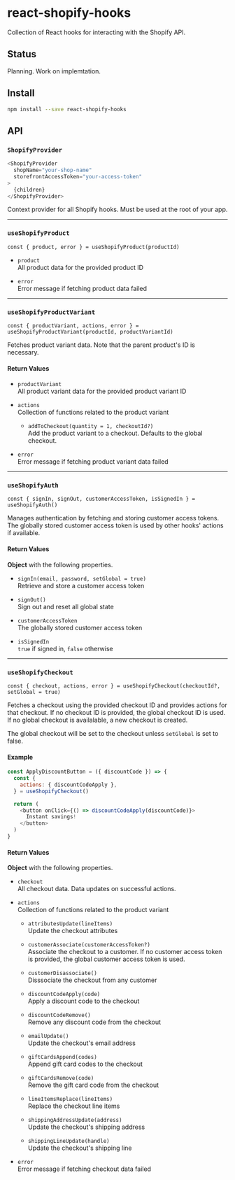 # react-shopify-hooks

Collection of React hooks for interacting with the Shopify API.

## Status

Planning. Work on implemtation.

## Install

```sh
npm install --save react-shopify-hooks
```

## API

### `ShopifyProvider`

```js
<ShopifyProvider
  shopName="your-shop-name"
  storefrontAccessToken="your-access-token"
>
  {children}
</ShopifyProvider>
```

Context provider for all Shopify hooks. Must be used at the root of your app.

---

### `useShopifyProduct`

```
const { product, error } = useShopifyProduct(productId)
```

- `product`<br/>
  All product data for the provided product ID

- `error`<br/>
  Error message if fetching product data failed

---

### `useShopifyProductVariant`

```
const { productVariant, actions, error } = useShopifyProductVariant(productId, productVariantId)
```

Fetches product variant data. Note that the parent product's ID is necessary.

#### Return Values

- `productVariant`<br/>
  All product variant data for the provided product variant ID

- `actions`<br/>
  Collection of functions related to the product variant

  - `addToCheckout(quantity = 1, checkoutId?)`<br/>
    Add the product variant to a checkout. Defaults to the global checkout.

- `error`<br/>
  Error message if fetching product variant data failed

---

### `useShopifyAuth`

```
const { signIn, signOut, customerAccessToken, isSignedIn } = useShopifyAuth()
```

Manages authentication by fetching and storing customer access tokens. The
globally stored customer access token is used by other hooks' actions if
available.

#### Return Values

**Object** with the following properties.

- `signIn(email, password, setGlobal = true)`<br/>
  Retrieve and store a customer access token

- `signOut()`<br/>
  Sign out and reset all global state

- `customerAccessToken`<br/>
  The globally stored customer access token

- `isSignedIn`<br/>
  `true` if signed in, `false` otherwise

---

### `useShopifyCheckout`

```
const { checkout, actions, error } = useShopifyCheckout(checkoutId?, setGlobal = true)
```

Fetches a checkout using the provided checkout ID and provides actions for that
checkout. If no checkout ID is provided, the global checkout ID is used. If no
global checkout is availalable, a new checkout is created.

The global checkout will be set to the checkout unless `setGlobal` is set to
false.

#### Example

```js
const ApplyDiscountButton = ({ discountCode }) => {
  const {
    actions: { discountCodeApply },
  } = useShopifyCheckout()

  return (
    <button onClick={() => discountCodeApply(discountCode)}>
      Instant savings!
    </button>
  )
}
```

#### Return Values

**Object** with the following properties.

- `checkout`<br/>
  All checkout data. Data updates on successful actions.

- `actions`<br/>
  Collection of functions related to the product variant

  - `attributesUpdate(lineItems)`<br/>
    Update the checkout attributes

  - `customerAssociate(customerAccessToken?)`<br />
    Associate the checkout to a customer. If no customer access token is
    provided, the global customer access token is used.

  - `customerDisassociate()`<br/>
    Disssociate the checkout from any customer

  - `discountCodeApply(code)`<br/>
    Apply a discount code to the checkout

  - `discountCodeRemove()`<br/>
    Remove any discount code from the checkout

  - `emailUpdate()`<br/>
    Update the checkout's email address

  - `giftCardsAppend(codes)`<br/>
    Append gift card codes to the checkout

  - `giftCardsRemove(code)`<br/>
    Remove the gift card code from the checkout

  - `lineItemsReplace(lineItems)`<br/>
    Replace the checkout line items

  - `shippingAddressUpdate(address)`<br/>
    Update the checkout's shipping address

  - `shippingLineUpdate(handle)`<br/>
    Update the checkout's shipping line

- `error`<br/>
  Error message if fetching checkout data failed
